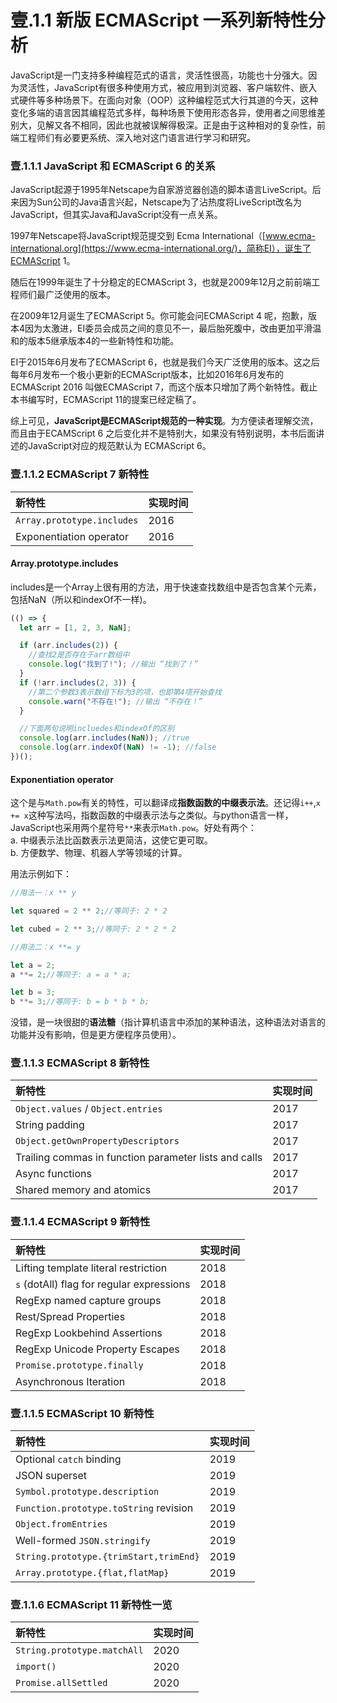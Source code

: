 # 壹.1.1 新版 ECMAScript 一系列新特性分析

JavaScript是一门支持多种编程范式的语言，灵活性很高，功能也十分强大。因为灵活性，JavaScript有很多种使用方式，被应用到浏览器、客户端软件、嵌入式硬件等多种场景下。在面向对象（OOP）这种编程范式大行其道的今天，这种变化多端的语言因其编程范式多样，每种场景下使用形态各异，使用者之间思维差别大，见解又各不相同，因此也就被误解得极深。正是由于这种相对的复杂性，前端工程师们有必要更系统、深入地对这门语言进行学习和研究。

### 壹.1.1.1 JavaScript 和 ECMAScript 6 的关系

JavaScript起源于1995年Netscape为自家游览器创造的脚本语言LiveScript。后来因为Sun公司的Java语言兴起，Netscape为了沾热度将LiveScript改名为JavaScript，但其实Java和JavaScript没有一点关系。

1997年Netscape将JavaScript规范提交到 Ecma International（[www.ecma-international.org](https://www.ecma-international.org/)，简称EI），诞生了ECMAScript 1。

随后在1999年诞生了十分稳定的ECMAScript 3，也就是2009年12月之前前端工程师们最广泛使用的版本。

在2009年12月诞生了ECMAScript 5。你可能会问ECMAScript 4 呢，抱歉，版本4因为太激进，EI委员会成员之间的意见不一，最后胎死腹中，改由更加平滑温和的版本5继承版本4的一些新特性和功能。

EI于2015年6月发布了ECMAScript 6，也就是我们今天广泛使用的版本。这之后每年6月发布一个极小更新的ECMAScript版本，比如2016年6月发布的 ECMAScript  2016 叫做ECMAScript 7，而这个版本只增加了两个新特性。截止本书编写时，ECMAScript 11的提案已经定稿了。

综上可见，**JavaScript是ECMAScript规范的一种实现**。为方便读者理解交流，而且由于ECAMScript 6 之后变化并不是特别大，如果没有特别说明，本书后面讲述的JavaScript对应的规范默认为 ECMAScript 6。

### 壹.1.1.2 ECMAScript 7 新特性

| 新特性 | 实现时间 |
| :--- | :--- |
| `Array.prototype.includes` | 2016 |
| Exponentiation operator | 2016 |

#### Array.prototype.includes

includes是一个Array上很有用的方法，用于快速查找数组中是否包含某个元素，包括NaN（所以和indexOf不一样\)。

```javascript
(() => {
  let arr = [1, 2, 3, NaN];

  if (arr.includes(2)) {
    //查找2是否存在于arr数组中
    console.log("找到了!"); //输出 “找到了！”
  }
  if (!arr.includes(2, 3)) {
    //第二个参数3表示数组下标为3的项，也即第4项开始查找
    console.warn("不存在!"); //输出 “不存在！”
  }

  //下面两句说明incluedes和indexOf的区别
  console.log(arr.includes(NaN)); //true
  console.log(arr.indexOf(NaN) != -1); //false
})();
```

#### Exponentiation operator

这个是与`Math.pow`有关的特性，可以翻译成**指数函数的中缀表示法**。还记得`i++`,`x += x`这种写法吗，指数函数的中缀表示法与之类似。与python语言一样，JavaScript也采用两个星符号`**`来表示`Math.pow`。好处有两个：  
a. 中缀表示法比函数表示法更简洁，这使它更可取。  
b. 方便数学、物理、机器人学等领域的计算。

用法示例如下：

```javascript
//用法一：x ** y

let squared = 2 ** 2;//等同于: 2 * 2

let cubed = 2 ** 3;//等同于: 2 * 2 * 2
```

```javascript
//用法二：x **= y

let a = 2;
a **= 2;//等同于: a = a * a;

let b = 3;
b **= 3;//等同于: b = b * b * b;
```

没错，是一块很甜的**语法糖**（指计算机语言中添加的某种语法，这种语法对语言的功能并没有影响，但是更方便程序员使用）。

### 壹.1.1.3 ECMAScript 8 新特性

| 新特性 | 实现时间 |
| :--- | :--- |
| `Object.values` / `Object.entries` | 2017 |
| String padding | 2017 |
| `Object.getOwnPropertyDescriptors` | 2017 |
| Trailing commas in function parameter lists and calls | 2017 |
| Async functions | 2017 |
| Shared memory and atomics | 2017 |



### 壹.1.1.4 ECMAScript 9 新特性

| 新特性 | 实现时间 |
| :--- | :--- |
| Lifting template literal restriction | 2018 |
| `s` \(dotAll\) flag for regular expressions | 2018 |
| RegExp named capture groups | 2018 |
| Rest/Spread Properties | 2018 |
| RegExp Lookbehind Assertions | 2018 |
| RegExp Unicode Property Escapes | 2018 |
| `Promise.prototype.finally` | 2018 |
| Asynchronous Iteration | 2018 |



### 壹.1.1.5 ECMAScript 10 新特性

| 新特性 | 实现时间 |
| :--- | :--- |
| Optional `catch` binding | 2019 |
| JSON superset | 2019 |
| `Symbol.prototype.description` | 2019 |
| `Function.prototype.toString` revision | 2019 |
| `Object.fromEntries` | 2019 |
| Well-formed `JSON.stringify` | 2019 |
| `String.prototype.{trimStart,trimEnd}` | 2019 |
| `Array.prototype.{flat,flatMap}` | 2019 |



### 壹.1.1.6 ECMAScript 11 新特性一览

| 新特性 | 实现时间 |
| :--- | :--- |
| `String.prototype.matchAll` | 2020 |
| `import()` | 2020 |
| `Promise.allSettled` | 2020 |





